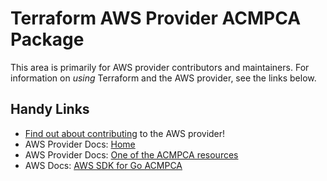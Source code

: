 # Terraform AWS Provider ACMPCA Package

This area is primarily for AWS provider contributors and maintainers. For information on _using_ Terraform and the AWS provider, see the links below.


## Handy Links
* [Find out about contributing](../../../docs/contributing) to the AWS provider!
* AWS Provider Docs: [Home](https://registry.terraform.io/providers/hashicorp/aws/latest/docs)
* AWS Provider Docs: [One of the ACMPCA resources](https://registry.terraform.io/providers/hashicorp/aws/latest/docs/resources/acmpca_certificate)
* AWS Docs: [AWS SDK for Go ACMPCA](https://docs.aws.amazon.com/sdk-for-go/api/service/acmpca/)
